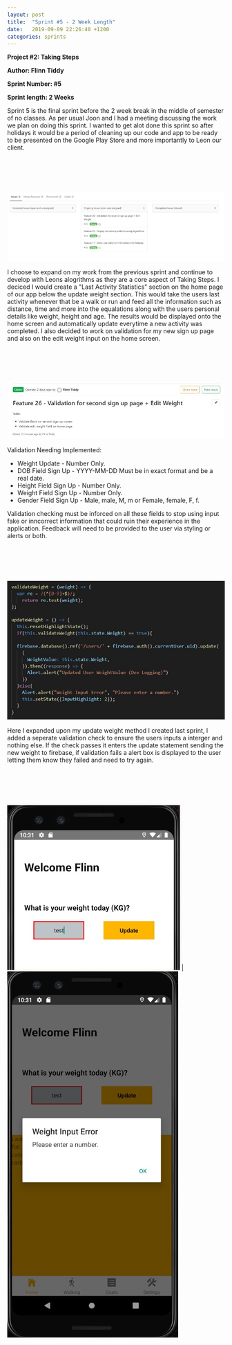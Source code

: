 ```yaml
---
layout: post
title:  "Sprint #5 - 2 Week Length"
date:   2019-09-09 22:26:40 +1200
categories: sprints
---
```


**Project #2: Taking Steps**

**Author: Flinn Tiddy**

**Sprint Number: #5**

**Sprint length: 2 Weeks**

Sprint 5 is the final sprint before the 2 week break in the middle of semester of no classes. As per usual Joon and I had a meeting discussing the work we plan on doing this sprint. I wanted to get alot done this sprint so after holidays it would be a period of cleaning up our code and app to be ready to be presented on the Google Play Store and more importantly to Leon our client.

<br/><br/>
<br/><br/>

![](/assets/startingtickets.jpg)

I choose to expand on my work from the previous sprint and continue to develop with Leons alogrithms as they are a core aspect of Taking Steps. I deciced I would create a "Last Activity Statistics" section on the home page of our app below the update weight section. This would take the users last activity whenever that be a walk or run and feed all the information such as distance, time and more into the equalations along with the users personal details like weight, height and age. The results would be displayed onto the home screen and automatically update everytime a new activity was completed. I also decided to work on validation for my new sign up page and also on the edit weight input on the home screen.

<br/><br/>
<br/><br/>

![](/assets/feature26.jpg)

Validation Needing Implemented: 

* Weight Update - Number Only.
* DOB Field Sign Up - YYYY-MM-DD Must be in exact format and be a real date.
* Height Field Sign Up - Number Only.
* Weight Field Sign Up - Number Only.
* Gender Field Sign Up - Male, male, M, m or Female, female, F, f.

Validation checking must be inforced on all these fields to stop using input fake or inncorrect information that could ruin their experience in the application. Feedback will need to be provided to the user via styling or alerts or both.

<br/><br/>
<br/><br/>

![](/assets/validationaddedtomethod.jpg)

Here I expanded upon my update weight method I created last sprint, I added a seperate validation check to ensure the users inputs a interger and nothing else. If the check passes it enters the update statement sending the new weight to firebase, if validation fails a alert box is displayed to the user letting them know they failed and need to try again.

<br/><br/>
<br/><br/>

![](/assets/weightborder.jpg) | ![](/assets/weightvalidation.jpg)